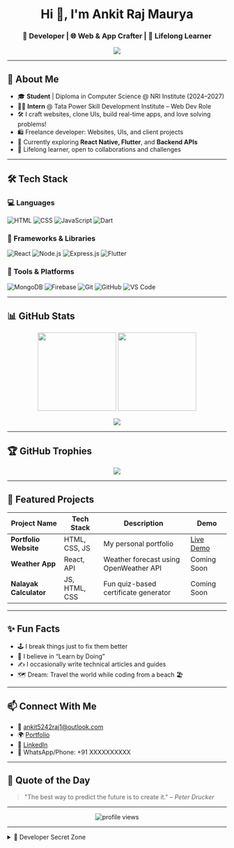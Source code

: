 <!-- GITHUB PROFILE README.md -->

<h1 align="center">Hi 👋, I'm Ankit Raj Maurya</h1>
<h3 align="center">🚀 Developer | 🌐 Web & App Crafter | 🧠 Lifelong Learner</h3>

<p align="center">
  <img src="https://readme-typing-svg.herokuapp.com/?lines=Full-Stack+Web+Developer;Flutter+App+Builder;Open+Source+Contributor;Tech+Explorer+%F0%9F%9A%80&center=true&width=440&height=45&color=3f37c9&vCenter=true&size=22">
</p>

---

## 🚀 About Me

- 🎓 **Student** | Diploma in Computer Science @ NRI Institute (2024–2027)
- 🧑‍💻 **Intern** @ Tata Power Skill Development Institute – Web Dev Role
- 🛠️ I craft websites, clone UIs, build real-time apps, and love solving problems!
- 🛍️ Freelance developer: Websites, UIs, and client projects
- 🌱 Currently exploring **React Native, Flutter**, and **Backend APIs**
- 🧠 Lifelong learner, open to collaborations and challenges

---

## 🛠️ Tech Stack

### 💻 Languages
![HTML](https://img.shields.io/badge/HTML5-E34F26?logo=html5&logoColor=white)
![CSS](https://img.shields.io/badge/CSS3-1572B6?logo=css3&logoColor=white)
![JavaScript](https://img.shields.io/badge/JavaScript-F7DF1E?logo=javascript&logoColor=black)
![Dart](https://img.shields.io/badge/Dart-0175C2?logo=dart&logoColor=white)

### 🧩 Frameworks & Libraries
![React](https://img.shields.io/badge/React-20232A?logo=react&logoColor=61DAFB)
![Node.js](https://img.shields.io/badge/Node.js-339933?logo=node.js&logoColor=white)
![Express.js](https://img.shields.io/badge/Express.js-000000?logo=express&logoColor=white)
![Flutter](https://img.shields.io/badge/Flutter-02569B?logo=flutter&logoColor=white)

### 🧰 Tools & Platforms
![MongoDB](https://img.shields.io/badge/MongoDB-4EA94B?logo=mongodb&logoColor=white)
![Firebase](https://img.shields.io/badge/Firebase-FFCA28?logo=firebase&logoColor=black)
![Git](https://img.shields.io/badge/Git-F05032?logo=git&logoColor=white)
![GitHub](https://img.shields.io/badge/GitHub-181717?logo=github&logoColor=white)
![VS Code](https://img.shields.io/badge/VS%20Code-007ACC?logo=visual-studio-code&logoColor=white)

---

## 📊 GitHub Stats

<p align="center">
  <img src="https://github-readme-stats.vercel.app/api?username=AnkitRajMaurya&show_icons=true&theme=tokyonight&count_private=true" height="180px">
  <img src="https://github-readme-streak-stats.herokuapp.com/?user=AnkitRajMaurya&theme=tokyonight" height="180px">
</p>

<p align="center">
  <img src="https://github-profile-summary-cards.vercel.app/api/cards/profile-details?username=AnkitRajMaurya&theme=monokai" />
</p>

---

## 🏆 GitHub Trophies

<p align="center">
  <img src="https://github-profile-trophy.vercel.app/?username=AnkitRajMaurya&theme=gruvbox&no-frame=true&no-bg=true&margin-w=4">
</p>

---

## 📌 Featured Projects

| Project Name | Tech Stack | Description | Demo |
|--------------|------------|-------------|------|
| **Portfolio Website** | HTML, CSS, JS | My personal portfolio | [Live Demo](https://ankitrajmaurya.github.io/Portfolio) |
| **Weather App** | React, API | Weather forecast using OpenWeather API | Coming Soon |
| **Nalayak Calculator** | JS, HTML, CSS | Fun quiz-based certificate generator | Coming Soon |

---

## ✨ Fun Facts

- 🕹 I break things just to fix them better  
- 🧠 I believe in “Learn by Doing”  
- ✍️ I occasionally write technical articles and guides  
- 🗺 Dream: Travel the world while coding from a beach 🏖️  

---

## 📫 Connect With Me

- 📧 [ankit5242raj1@outlook.com](mailto:ankit5242raj1@outlook.com)  
- 🌍 [Portfolio](https://ankitrajmaurya.github.io/Portfolio/)  
- 🔗 [LinkedIn](https://www.linkedin.com/in/your-link)  
- 📱 WhatsApp/Phone: +91 XXXXXXXXXX  

---

## 💬 Quote of the Day

> "The best way to predict the future is to create it." – *Peter Drucker*

---

<p align="center">
  <img src="https://komarev.com/ghpvc/?username=AnkitRajMaurya&label=Profile%20views&color=blue&style=flat" alt="profile views" />
</p>

---

<!-- Optional Easter Egg -->
<details>
  <summary>🧠 Developer Secret Zone</summary>
  🚧 Work in progress... Stay tuned for secret projects and experiments!
</details>